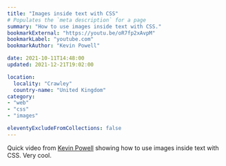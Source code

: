 ```yaml
---
title: "Images inside text with CSS"
# Populates the `meta description` for a page
summary: "How to use images inside text with CSS."
bookmarkExternal: "https://youtu.be/oR7fp2xAvpM"
bookmarkLabel: "youtube.com"
bookmarkAuthor: "Kevin Powell"

date: 2021-10-11T14:48:00
updated: 2021-12-21T19:02:00

location:
  locality: "Crawley"
  country-name: "United Kingdom"
category:
- "web"
- "css"
- "images"

eleventyExcludeFromCollections: false
---
```


Quick video from [Kevin Powell](https://www.kevinpowell.co/) showing how to use images inside text with CSS. Very cool.




